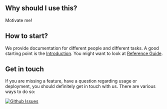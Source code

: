 ## Why should I use this?

Motivate me!

## How to start?

We provide documentation for different people and different tasks. A good starting point is the
[Introduction](./introduction). You might want to look at [Reference Guide](./reference-guide).

## Get in touch

If you are missing a feature, have a question regarding usage or deployment, you should definitely get in touch
with us. There are various ways to do so:

[![Github Issues](https://img.shields.io/github/issues/bpm-crafters/process-engine-api)](https://github.com/bpm-crafters/process-engine-api/issues)

